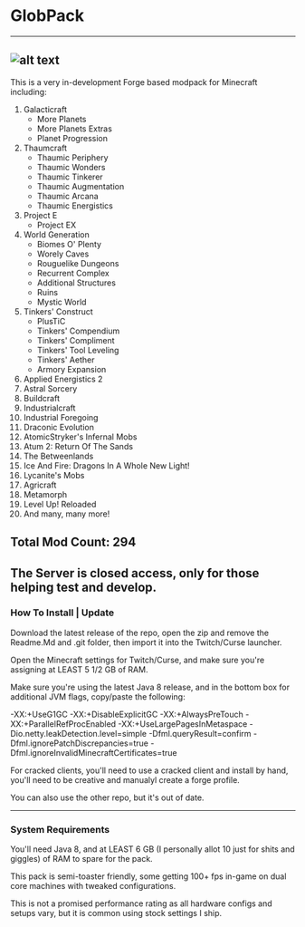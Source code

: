# GlobPack
---
![alt text](https://cdn.servermeta.com/ghfiles/tcadmin/icons/minecraft/globpack.png "Minecraft: Globpack Edition")
---
This is a very in-development Forge based modpack for Minecraft including: 
1. Galacticraft
   * More Planets
   * More Planets Extras
   * Planet Progression
2. Thaumcraft
   * Thaumic Periphery
   * Thaumic Wonders
   * Thaumic Tinkerer
   * Thaumic Augmentation
   * Thaumic Arcana
   * Thaumic Energistics
3. Project E
   * Project EX
4. World Generation
   * Biomes O' Plenty
   * Worely Caves
   * Rouguelike Dungeons
   * Recurrent Complex
   * Additional Structures
   * Ruins
   * Mystic World
5. Tinkers' Construct
   * PlusTiC
   * Tinkers' Compendium
   * Tinkers' Compliment
   * Tinkers' Tool Leveling
   * Tinkers' Aether
   * Armory Expansion
6. Applied Energistics 2
7. Astral Sorcery
8. Buildcraft
9. Industrialcraft
10. Industrial Foregoing
11. Draconic Evolution
12. AtomicStryker's Infernal Mobs
13. Atum 2: Return Of The Sands
14. The Betweenlands
15. Ice And Fire: Dragons In A Whole New Light!
16. Lycanite's Mobs
17. Agricraft
18. Metamorph
19. Level Up! Reloaded
20. And many, many more!

Total Mod Count: 294
---
The Server is closed access, only for those helping test and develop.
---
### How To Install | Update

Download the latest release of the repo, open the zip and remove the Readme.Md and .git folder, then import it into the Twitch/Curse launcher.

Open the Minecraft settings for Twitch/Curse, and make sure you're assigning at LEAST 5 1/2 GB of RAM.

Make sure you're using the latest Java 8 release, and in the bottom box for additional JVM flags, copy/paste the following:

-XX:+UseG1GC -XX:+DisableExplicitGC -XX:+AlwaysPreTouch -XX:+ParallelRefProcEnabled -XX:+UseLargePagesInMetaspace -Dio.netty.leakDetection.level=simple -Dfml.queryResult=confirm -Dfml.ignorePatchDiscrepancies=true -Dfml.ignoreInvalidMinecraftCertificates=true

For cracked clients, you'll need to use a cracked client and install by hand, you'll need to be creative and manualyl create a forge profile.

You can also use the other repo, but it's out of date.

---
### System Requirements
You'll need Java 8, and at LEAST 6 GB (I personally allot 10 just for shits and giggles) of RAM to spare for the pack.

This pack is semi-toaster friendly, some getting 100+ fps in-game on dual core machines with tweaked configurations.

This is not a promised performance rating as all hardware configs and setups vary, but it is common using stock settings I ship.
